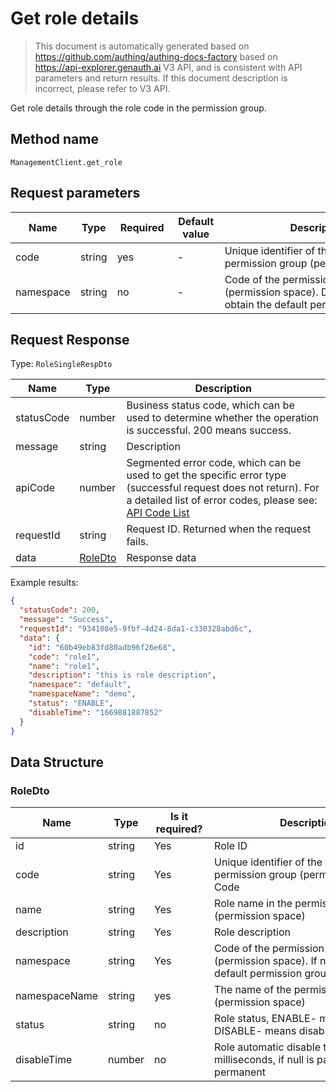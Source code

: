 # Get role details

<!--
Warning ⚠️:
Do not modify this document directly,
https://github.com/Authing/authing-docs-factory
Use this project to generate
-->

<LastUpdated />

> This document is automatically generated based on https://github.com/authing/authing-docs-factory based on https://api-explorer.genauth.ai V3 API, and is consistent with API parameters and return results. If this document description is incorrect, please refer to V3 API.

Get role details through the role code in the permission group.

## Method name

`ManagementClient.get_role`

## Request parameters

| Name      | Type   | <div style="width:80px">Required</div> | <div style="width:60px">Default value</div> | <div style="width:300px">Description</div>                                                           | <div style="width:200px">Sample value</div> |
| --------- | ------ | -------------------------------------- | ------------------------------------------- | ---------------------------------------------------------------------------------------------------- | ------------------------------------------- |
| code      | string | yes                                    | -                                           | Unique identifier of the role in the permission group (permission space)                             | `manager`                                   |
| namespace | string | no                                     | -                                           | Code of the permission group (permission space). Do not pass to obtain the default permission group. | `default`                                   |

## Request Response

Type: `RoleSingleRespDto`

| Name       | Type                           | Description                                                                                                                                                                                                                                                                                                                                         |
| ---------- | ------------------------------ | --------------------------------------------------------------------------------------------------------------------------------------------------------------------------------------------------------------------------------------------------------------------------------------------------------------------------------------------------- |
| statusCode | number                         | Business status code, which can be used to determine whether the operation is successful. 200 means success.                                                                                                                                                                                                                                        |
| message    | string                         | Description                                                                                                                                                                                                                                                                                                                                         |
| apiCode    | number                         | Segmented error code, which can be used to get the specific error type (successful request does not return). For a detailed list of error codes, please see: [API Code List](https://api-explorer.genauth.ai/?tag=group/%E5%BC%80%E5%8F%91%E5%87%86%E5%A4%87#tag/%E5%BC%80%E5%8F%91%E5%87%86%E5%A4%87/%E9%94%99%E8%AF%AF%E5%A4%84%E7%90%86/apiCode) |
| requestId  | string                         | Request ID. Returned when the request fails.                                                                                                                                                                                                                                                                                                        |
| data       | <a href="#RoleDto">RoleDto</a> | Response data                                                                                                                                                                                                                                                                                                                                       |

Example results:

```json
{
  "statusCode": 200,
  "message": "Success",
  "requestId": "934108e5-9fbf-4d24-8da1-c330328abd6c",
  "data": {
    "id": "60b49eb83fd80adb96f26e68",
    "code": "role1",
    "name": "role1",
    "description": "this is role description",
    "namespace": "default",
    "namespaceName": "demo",
    "status": "ENABLE",
    "disableTime": "1669881887852"
  }
}
```

## Data Structure

### <a id="RoleDto"></a> RoleDto

| Name          | Type   | <div style="width:80px">Is it required?</div> | <div style="width:300px">Description</div>                                                                | <div style="width:200px">Sample value</div> |
| ------------- | ------ | --------------------------------------------- | --------------------------------------------------------------------------------------------------------- | ------------------------------------------- |
| id            | string | Yes                                           | Role ID                                                                                                   | `60b49eb83fd80adb96f26e68`                  |
| code          | string | Yes                                           | Unique identifier of the role in the permission group (permission space) Code                             | `role1`                                     |
| name          | string | Yes                                           | Role name in the permission group (permission space)                                                      | `role1`                                     |
| description   | string | Yes                                           | Role description                                                                                          | `this is role description`                  |
| namespace     | string | Yes                                           | Code of the permission group (permission space). If not passed, the default permission group is obtained. | `default`                                   |
| namespaceName | string | yes                                           | The name of the permission group (permission space)                                                       | `Sample permission name`                    |
| status        | string | no                                            | Role status, ENABLE- means normal, DISABLE- means disabled                                                | `ENABLE`                                    |
| disableTime   | number | no                                            | Role automatic disable time, in milliseconds, if null is passed, it means permanent                       | `1669881887852`                             |
